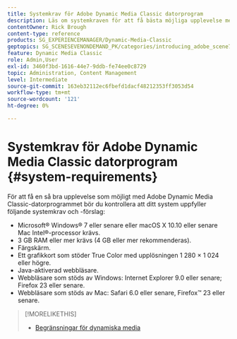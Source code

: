 ```yaml
---
title: Systemkrav för Adobe Dynamic Media Classic datorprogram
description: Läs om systemkraven för att få bästa möjliga upplevelse med Adobe Dynamic Media Classic.
contentOwner: Rick Brough
content-type: reference
products: SG_EXPERIENCEMANAGER/Dynamic-Media-Classic
geptopics: SG_SCENESEVENONDEMAND_PK/categories/introducing_adobe_scene7
feature: Dynamic Media Classic
role: Admin,User
exl-id: 3460f3bd-1616-44e7-9ddb-fe74ee0c8729
topic: Administration, Content Management
level: Intermediate
source-git-commit: 163eb32112ec6fbefd1dacf48212353ff3053d54
workflow-type: tm+mt
source-wordcount: '121'
ht-degree: 0%

---
```


# Systemkrav för Adobe Dynamic Media Classic datorprogram {#system-requirements}

För att få en så bra upplevelse som möjligt med Adobe Dynamic Media Classic-datorprogrammet bör du kontrollera att ditt system uppfyller följande systemkrav och -förslag:

* Microsoft® Windows® 7 eller senare eller macOS X 10.10 eller senare Mac Intel®-processor krävs.
* 3 GB RAM eller mer krävs (4 GB eller mer rekommenderas).
* Färgskärm.
* Ett grafikkort som stöder True Color med upplösningen 1 280 × 1 024 eller högre.
* Java-aktiverad webbläsare.
* Webbläsare som stöds av Windows: Internet Explorer 9.0 eller senare; Firefox 23 eller senare.
* Webbläsare som stöds av Mac: Safari 6.0 eller senare, Firefox™ 23 eller senare.

>[!MORELIKETHIS]
>
>* [Begränsningar för dynamiska media](/help/using/limitations.md)

